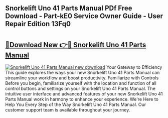## Snorkelift Uno 41 Parts Manual PDf Free Download - Part-kE0 Service Owner Guide - User Repair Edition 13Fq0

# <h2><a href="http://bc47994.oget.top/?id=Snorkelift+Uno+41+Parts+Manual">🔗Download New 👉🔴 Snorkelift Uno 41 Parts Manual</a></h2>

[![Snorkelift Uno 41 Parts Manual new download](https://i.imgur.com/5g1atiW.png)](http://bc47994.oget.top/?id=Snorkelift+Uno+41+Parts+Manual)
Your Gateway to Efficiency This guide explores the ways your new Snorkelift Uno 41 Parts Manual can streamline your workflow and boost productivity. Familiarize with Controls Before you begin, familiarize yourself with the location and function of all control buttons and settings on your Snorkelift Uno 41 Parts Manual. The intuitive user interface and advanced features of your new Snorkelift Uno 41 Parts Manual work in harmony to enhance your experience. We're Here to Help You Every Step of the Way Snorkelift Uno 41 Parts Manual. Our customer support team is available throughout your journey.
